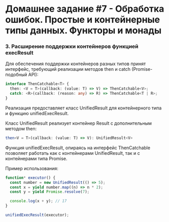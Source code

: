 # Домашнее задание #7 - Обработка ошибок. Простые и контейнерные типы данных. Функторы и монады

### 3. Расширение поддержки контейнеров функцией execResult

Для обеспечения поддержки контейнеров разных типов принят интерфейс, требующий реализации методов then и catch (Promise-подобный API):

```ts
interface ThenCatchable<T> {
  then: <V = T>(callback: (value: T) => V) => ThenCatchable<V>;
  catch: <R>(callback: (reason: any) => R) => ThenCatchable<T | R>;
}
```

Реализация предоставляет класс UnifiedResult для контейнерного типа и функцию unifiedExecResult.

Класс UnifiedResult реализует контейнер Result с дополнительным методом then:

```ts
then<V = T>(callback: (value: T) => V): UnifiedResult<V>
```

Функция unifiedExecResult, опираясь на интерфейс ThenCatchable позволяет работать как с контейнерами UnifiedResult, так и с контейнерами типа Promise.

Пример использования:

```js
function* executor() {
  const number = new UnifiedResult(() => 5);
  const x = yield number.map((n) => n * 2);
  const y = yield Promise.resolve(7);

  console.log(x + y); // 17
}

unifiedExecResult(executor);
```
